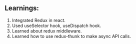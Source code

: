 ## Learnings:
1) Integrated Redux in react.
2) Used useSelector hook, useDispatch hook.
3) Learned about redux middleware.
4) Learned how to use redux-thunk to make async API calls.
